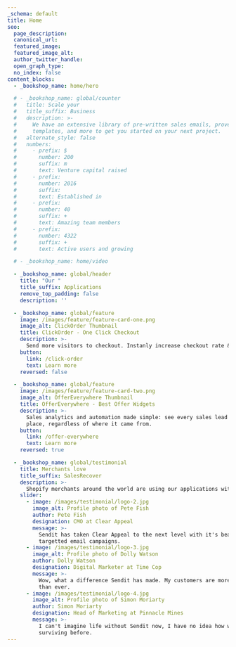 ```yaml
---
_schema: default
title: Home
seo:
  page_description:
  canonical_url:
  featured_image:
  featured_image_alt:
  author_twitter_handle:
  open_graph_type:
  no_index: false
content_blocks:
  - _bookshop_name: home/hero

  # - _bookshop_name: global/counter
  #   title: Scale your
  #   title_suffix: Business
  #   description: >-
  #     We have an extensive library of pre-written sales emails, proven marketing
  #     templates, and more to get you started on your next project.
  #   alternate_style: false
  #   numbers:
  #     - prefix: $
  #       number: 200
  #       suffix: m
  #       text: Venture capital raised
  #     - prefix:
  #       number: 2016
  #       suffix:
  #       text: Established in
  #     - prefix:
  #       number: 40
  #       suffix: +
  #       text: Amazing team members
  #     - prefix:
  #       number: 4322
  #       suffix: +
  #       text: Active users and growing

  # - _bookshop_name: home/video

  - _bookshop_name: global/header
    title: "Our "
    title_suffix: Applications
    remove_top_padding: false
    description: ''

  - _bookshop_name: global/feature
    image: /images/feature/feature-card-one.png
    image_alt: ClickOrder Thumbnail
    title: ClickOrder - One Click Checkout
    description: >-
      Send more visitors to checkout. Instanly increase checkout rate & reduce cart abandonment.
    button:
      link: /click-order
      text: Learn more
    reversed: false

  - _bookshop_name: global/feature
    image: /images/feature/feature-card-two.png
    image_alt: OfferEverywhere Thumbnail
    title: OfferEverywhere - Best Offer Widgets
    description: >-
      Sales analytics and automation made simple: see every sales lead in one
      place, regardless of where it came from.
    button:
      link: /offer-everywhere
      text: Learn more
    reversed: true

  - _bookshop_name: global/testimonial
    title: Merchants love
    title_suffix: SalesRecover
    description: >-
      Shopify merchants around the world are using our applications with ease.
    slider:
      - image: /images/testimonial/logo-2.jpg
        image_alt: Profile photo of Pete Fish
        author: Pete Fish
        designation: CMO at Clear Appeal
        message: >-
          Sendit has taken Clear Appeal to the next level with it's beautiful
          targetted email campaigns.
      - image: /images/testimonial/logo-3.jpg
        image_alt: Profile photo of Dolly Watson
        author: Dolly Watson
        designation: Digital Marketer at Time Cop
        message: >-
          Wow, what a difference Sendit has made. My customers are more engaged
          than ever.
      - image: /images/testimonial/logo-4.jpg
        image_alt: Profile photo of Simon Moriarty
        author: Simon Moriarty
        designation: Head of Marketing at Pinnacle Mines
        message: >-
          I can't imagine life without Sendit now, I have no idea how we were
          surviving before.
---
```

